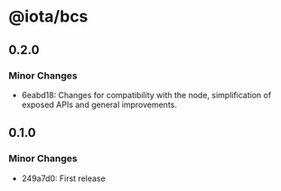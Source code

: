 # @iota/bcs

## 0.2.0

### Minor Changes

-   6eabd18: Changes for compatibility with the node, simplification of exposed APIs and general
    improvements.

## 0.1.0

### Minor Changes

-   249a7d0: First release
